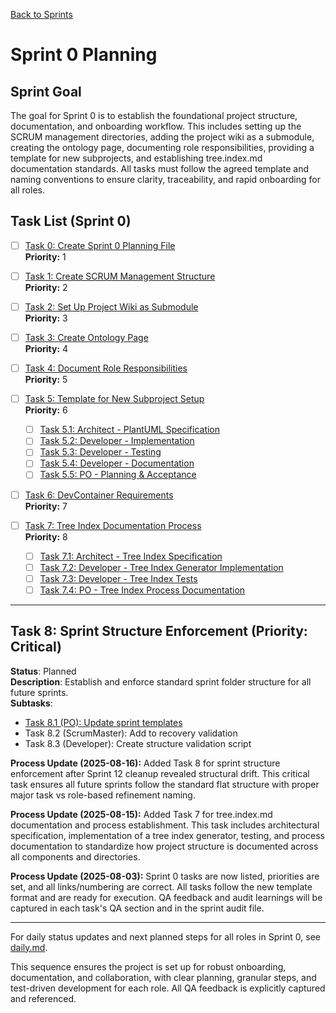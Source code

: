 [Back to Sprints](../)

# Sprint 0 Planning

## Sprint Goal
The goal for Sprint 0 is to establish the foundational project structure, documentation, and onboarding workflow. This includes setting up the SCRUM management directories, adding the project wiki as a submodule, creating the ontology page, documenting role responsibilities, providing a template for new subprojects, and establishing tree.index.md documentation standards. All tasks must follow the agreed template and naming conventions to ensure clarity, traceability, and rapid onboarding for all roles.

## Task List (Sprint 0)

- [ ] [Task 0: Create Sprint 0 Planning File](./task-0-create-sprint-0-planning-file.md)  
  **Priority:** 1
- [ ] [Task 1: Create SCRUM Management Structure](./task-1-create-scrum-structure.md)  
  **Priority:** 2
- [ ] [Task 2: Set Up Project Wiki as Submodule](./task-2-setup-wiki-submodule.md)  
  **Priority:** 3
- [ ] [Task 3: Create Ontology Page](./task-3-create-ontology-page.md)  
  **Priority:** 4
- [ ] [Task 4: Document Role Responsibilities](./task-4-document-role-responsibilities.md)  
  **Priority:** 5

- [ ] [Task 5: Template for New Subproject Setup](./task-5-template-new-subproject.md)  
  **Priority:** 6
    - [ ] [Task 5.1: Architect - PlantUML Specification](./task-5.1-architect-puml-spec.md)
    - [ ] [Task 5.2: Developer - Implementation](./task-5.2-developer-implementation.md)
    - [ ] [Task 5.3: Developer - Testing](./task-5.3-developer-testing.md)
    - [ ] [Task 5.4: Developer - Documentation](./task-5.4-developer-documentation.md)
    - [ ] [Task 5.5: PO - Planning & Acceptance](./task-5.5-po-planning-acceptance.md)

- [ ] [Task 6: DevContainer Requirements](./task-6-devcontainer-requirements.md)  
  **Priority:** 7

- [ ] [Task 7: Tree Index Documentation Process](./task-7-tree-index-documentation.md)  
  **Priority:** 8
    - [ ] [Task 7.1: Architect - Tree Index Specification](./task-7.1-architect-tree-index-spec.md)
    - [ ] [Task 7.2: Developer - Tree Index Generator Implementation](./task-7.2-developer-tree-index-implementation.md)
    - [ ] [Task 7.3: Developer - Tree Index Tests](./task-7.3-developer-tree-index-tests.md)
    - [ ] [Task 7.4: PO - Tree Index Process Documentation](./task-7.4-po-tree-index-process.md)

---

## Task 8: Sprint Structure Enforcement (Priority: Critical)
**Status**: Planned  
**Description**: Establish and enforce standard sprint folder structure for all future sprints.  
**Subtasks**:
- [Task 8.1 (PO): Update sprint templates](./task-8.1-po-update-templates.md)
- Task 8.2 (ScrumMaster): Add to recovery validation
- Task 8.3 (Developer): Create structure validation script

**Process Update (2025-08-16):**
Added Task 8 for sprint structure enforcement after Sprint 12 cleanup revealed structural drift. This critical task ensures all future sprints follow the standard flat structure with proper major task vs role-based refinement naming.

**Process Update (2025-08-15):**
Added Task 7 for tree.index.md documentation and process establishment. This task includes architectural specification, implementation of a tree index generator, testing, and process documentation to standardize how project structure is documented across all components and directories.

**Process Update (2025-08-03):**
Sprint 0 tasks are now listed, priorities are set, and all links/numbering are correct. All tasks follow the new template format and are ready for execution. QA feedback and audit learnings will be captured in each task's QA section and in the sprint audit file.

---

For daily status updates and next planned steps for all roles in Sprint 0, see [daily.md](./daily.md).

This sequence ensures the project is set up for robust onboarding, documentation, and collaboration, with clear planning, granular steps, and test-driven development for each role. All QA feedback is explicitly captured and referenced.
